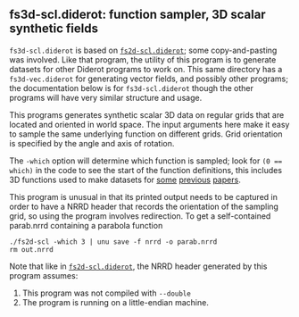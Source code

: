 ## fs3d-scl.diderot: function sampler, 3D scalar synthetic fields

`fs3d-scl.diderot` is based on [`fs2d-scl.diderot`](../fs2d); some
copy-and-pasting was involved.  Like that program, the utility of this
program is to generate datasets for other Diderot programs to work on.
This same directory has a `fs3d-vec.diderot` for generating vector
fields, and possibly other programs; the documentation below is for
`fs3d-scl.diderot` though the other programs will have very similar
structure and usage.

This programs generates synthetic scalar 3D data on regular grids that
are located and oriented in world space.  The input arguments here
make it easy to sample the same underlying function on different
grids.  Grid orientation is specified by the angle and axis of
rotation.

The `-which` option will determine which function is sampled; look for
`(0 == which)` in the code to see the start of the function
definitions, this includes 3D functions used to make datasets for
[some](http://people.cs.uchicago.edu/~glk/pubs/#VIS-2003)
[previous](http://people.cs.uchicago.edu/~glk/pubs/#VIS-2009)
[papers](http://people.cs.uchicago.edu/~glk/pubs/#VIS-2014).

This program is unusual in that its printed output needs to be captured
in order to have a NRRD header that records the orientation of the
sampling grid, so using the program involves redirection.  To
get a self-contained parab.nrrd containing a parabola function

	./fs2d-scl -which 3 | unu save -f nrrd -o parab.nrrd
	rm out.nrrd

Note that like in [`fs2d-scl.diderot`](../fs2d), the NRRD header
generated by this program assumes:

1. This program was not compiled with `--double`
2. The program is running on a little-endian machine.

